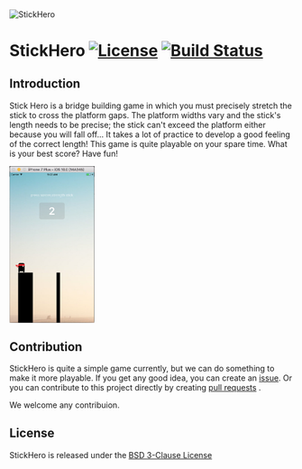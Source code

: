 
<img src="https://store-images.s-microsoft.com/image/apps.24396.13510798887418421.0d57ac63-b9c7-4675-91b2-1995e2f51cbf.31546503-4e27-4b1e-b07b-14dc24a34c1a" width = "100px" height = "100px" alt="StickHero" align="center" />

# StickHero [![License](https://img.shields.io/badge/License-BSD%203--Clause-orange.svg)](https://opensource.org/licenses/BSD-3-Clause) [![Build Status](https://travis-ci.org/ivanjlee/StickHero.svg?branch=master)](https://travis-ci.org/ivanjlee/StickHero)

## Introduction
Stick Hero is a bridge building game in which you must precisely stretch the stick to cross the platform gaps. The platform widths vary and the stick's length needs to be precise; the stick can't exceed the platform either because you will fall off... It takes a lot of practice to develop a good feeling of the correct length! This game is quite playable on your spare time. What is your best score? Have fun! 

<img src="./images/screenshot.png?raw=true" width = "30%" height = "30%" alt="screenshot" align="center" />

## Contribution
StickHero is quite a simple game currently, but we can do something to make it more playable. If you get any good idea, you can create an [issue](https://github.com/ivanjlee/StickHero/issues). Or you can contribute to this project directly by creating [pull requests](https://github.com/ivanjlee/StickHero/pulls) .

We welcome any contribuion.

## License
StickHero is released under the [BSD 3-Clause License](https://github.com/ivanjlee/StickHero/blob/master/LICENSE)
